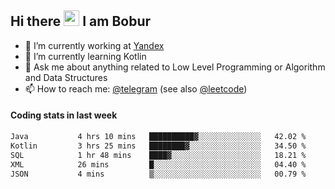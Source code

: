 ## Hi there <img src="https://media.giphy.com/media/hvRJCLFzcasrR4ia7z/giphy.gif" width="25px" height="25px"> I am Bobur

- 💼 I’m currently working at [Yandex](https://yandex.ru/)
- 🌱 I’m currently learning Kotlin
- 💬 Ask me about anything related to Low Level Programming or Algorithm and Data Structures
- 📫 How to reach me: [@telegram](https://t.me/octoant) (see also [@leetcode](https://leetcode.com/octoant/))    

#### Coding stats in last week

<!--START_SECTION:waka-->

```txt
Java           4 hrs 10 mins   ██████████▓░░░░░░░░░░░░░░   42.02 %
Kotlin         3 hrs 25 mins   ████████▓░░░░░░░░░░░░░░░░   34.50 %
SQL            1 hr 48 mins    ████▓░░░░░░░░░░░░░░░░░░░░   18.21 %
XML            26 mins         █░░░░░░░░░░░░░░░░░░░░░░░░   04.40 %
JSON           4 mins          ▒░░░░░░░░░░░░░░░░░░░░░░░░   00.79 %
```

<!--END_SECTION:waka-->
